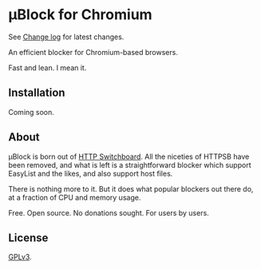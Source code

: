 # µBlock for Chromium

See [Change log](https://github.com/gorhill/uBlock/wiki/Change-log) for latest changes.

An efficient blocker for Chromium-based browsers.

Fast and lean. I mean it.

## Installation

Coming soon.

## About

µBlock is born out of [HTTP Switchboard](https://github.com/gorhill/httpswitchboard).
All the niceties of HTTPSB have been removed, and what is left is a straightforward
blocker which support EasyList and the likes, and also support host files.

There is nothing more to it. But it does what popular blockers out there do, at a
fraction of CPU and memory usage.

Free. Open source. No donations sought. For users by users.

## License

<a href="https://github.com/gorhill/httpswitchboard/blob/master/LICENSE.txt">GPLv3</a>.
